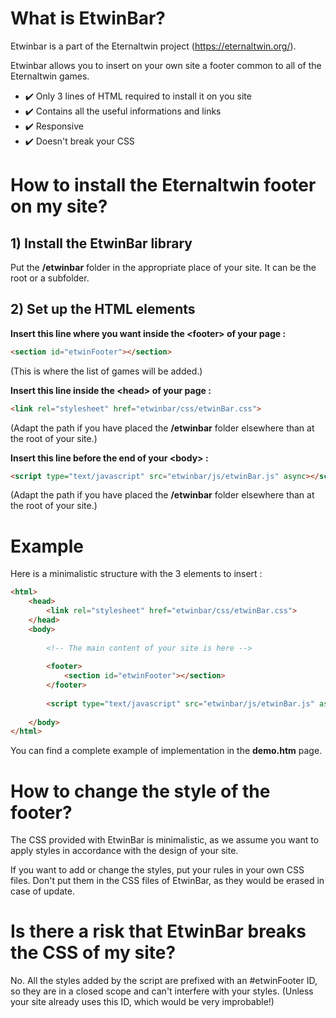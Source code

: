 # What is EtwinBar?
Etwinbar is a part of the Eternaltwin project (https://eternaltwin.org/).

Etwinbar allows you to insert on your own site a footer common to all of the Eternaltwin games.

- ✔️ Only 3 lines of HTML required to install it on you site
- ✔️ Contains all the useful informations and links
- ✔️ Responsive
- ✔️ Doesn't break your CSS

# How to install the Eternaltwin footer on my site?
## 1) Install the EtwinBar library
Put the **/etwinbar** folder in the appropriate place of your site. It can be the root or a subfolder.

## 2) Set up the HTML elements
**Insert this line where you want inside the &lt;footer&gt; of your page :**
```html
<section id="etwinFooter"></section>
```
(This is where the list of games will be added.)

**Insert this line inside the &lt;head&gt; of your page :**
```html
<link rel="stylesheet" href="etwinbar/css/etwinBar.css">
```
(Adapt the path if you have placed the **/etwinbar** folder elsewhere than at the root of your site.)

**Insert this line before the end of your &lt;body&gt; :**
```html
<script type="text/javascript" src="etwinbar/js/etwinBar.js" async></script>
```
(Adapt the path if you have placed the **/etwinbar** folder elsewhere than at the root of your site.)

# Example
Here is a minimalistic structure with the 3 elements to insert :
```html
<html>
	<head>
		<link rel="stylesheet" href="etwinbar/css/etwinBar.css">
	</head>
	<body>
		
		<!-- The main content of your site is here -->
		
		<footer>
			<section id="etwinFooter"></section>
		</footer>
		
		<script type="text/javascript" src="etwinbar/js/etwinBar.js" async></script>
		
	</body>
</html>
```

You can find a complete example of implementation in the **demo.htm** page.

# How to change the style of the footer?
The CSS provided with EtwinBar is minimalistic, as we assume you want to apply styles in accordance with the design of your site.

If you want to add or change the styles, put your rules in your own CSS files. Don't put them in the CSS files of EtwinBar, as they would be erased in case of update.

# Is there a risk that EtwinBar breaks the CSS of my site?
No. All the styles added by the script are prefixed with an #etwinFooter ID, so they are in a closed scope and can't interfere with your styles. (Unless your site already uses this ID, which would be very improbable!)
